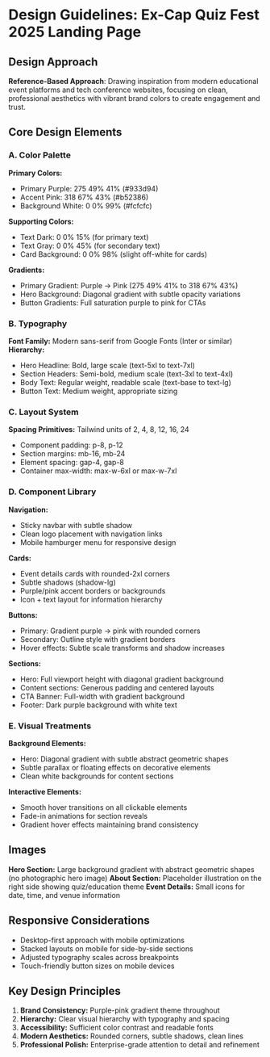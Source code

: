 # Design Guidelines: Ex-Cap Quiz Fest 2025 Landing Page

## Design Approach
**Reference-Based Approach**: Drawing inspiration from modern educational event platforms and tech conference websites, focusing on clean, professional aesthetics with vibrant brand colors to create engagement and trust.

## Core Design Elements

### A. Color Palette
**Primary Colors:**
- Primary Purple: 275 49% 41% (#933d94)
- Accent Pink: 318 67% 43% (#b52386)
- Background White: 0 0% 99% (#fcfcfc)

**Supporting Colors:**
- Text Dark: 0 0% 15% (for primary text)
- Text Gray: 0 0% 45% (for secondary text)
- Card Background: 0 0% 98% (slight off-white for cards)

**Gradients:**
- Primary Gradient: Purple → Pink (275 49% 41% to 318 67% 43%)
- Hero Background: Diagonal gradient with subtle opacity variations
- Button Gradients: Full saturation purple to pink for CTAs

### B. Typography
**Font Family:** Modern sans-serif from Google Fonts (Inter or similar)
**Hierarchy:**
- Hero Headline: Bold, large scale (text-5xl to text-7xl)
- Section Headers: Semi-bold, medium scale (text-3xl to text-4xl)
- Body Text: Regular weight, readable scale (text-base to text-lg)
- Button Text: Medium weight, appropriate sizing

### C. Layout System
**Spacing Primitives:** Tailwind units of 2, 4, 8, 12, 16, 24
- Component padding: p-8, p-12
- Section margins: mb-16, mb-24
- Element spacing: gap-4, gap-8
- Container max-width: max-w-6xl or max-w-7xl

### D. Component Library

**Navigation:**
- Sticky navbar with subtle shadow
- Clean logo placement with navigation links
- Mobile hamburger menu for responsive design

**Cards:**
- Event details cards with rounded-2xl corners
- Subtle shadows (shadow-lg)
- Purple/pink accent borders or backgrounds
- Icon + text layout for information hierarchy

**Buttons:**
- Primary: Gradient purple → pink with rounded corners
- Secondary: Outline style with gradient borders
- Hover effects: Subtle scale transforms and shadow increases

**Sections:**
- Hero: Full viewport height with diagonal gradient background
- Content sections: Generous padding and centered layouts
- CTA Banner: Full-width with gradient background
- Footer: Dark purple background with white text

### E. Visual Treatments

**Background Elements:**
- Hero: Diagonal gradient with subtle abstract geometric shapes
- Subtle parallax or floating effects on decorative elements
- Clean white backgrounds for content sections

**Interactive Elements:**
- Smooth hover transitions on all clickable elements
- Fade-in animations for section reveals
- Gradient hover effects maintaining brand consistency

## Images
**Hero Section:** Large background gradient with abstract geometric shapes (no photographic hero image)
**About Section:** Placeholder illustration on the right side showing quiz/education theme
**Event Details:** Small icons for date, time, and venue information

## Responsive Considerations
- Desktop-first approach with mobile optimizations
- Stacked layouts on mobile for side-by-side sections
- Adjusted typography scales across breakpoints
- Touch-friendly button sizes on mobile devices

## Key Design Principles
1. **Brand Consistency:** Purple-pink gradient theme throughout
2. **Hierarchy:** Clear visual hierarchy with typography and spacing
3. **Accessibility:** Sufficient color contrast and readable fonts
4. **Modern Aesthetics:** Rounded corners, subtle shadows, clean lines
5. **Professional Polish:** Enterprise-grade attention to detail and refinement